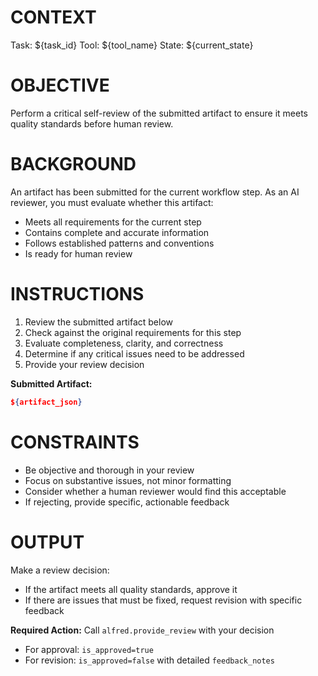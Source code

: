 # CONTEXT
Task: ${task_id}
Tool: ${tool_name}
State: ${current_state}

# OBJECTIVE
Perform a critical self-review of the submitted artifact to ensure it meets quality standards before human review.

# BACKGROUND
An artifact has been submitted for the current workflow step. As an AI reviewer, you must evaluate whether this artifact:
- Meets all requirements for the current step
- Contains complete and accurate information
- Follows established patterns and conventions
- Is ready for human review

# INSTRUCTIONS
1. Review the submitted artifact below
2. Check against the original requirements for this step
3. Evaluate completeness, clarity, and correctness
4. Determine if any critical issues need to be addressed
5. Provide your review decision

**Submitted Artifact:**
```json
${artifact_json}
```

# CONSTRAINTS
- Be objective and thorough in your review
- Focus on substantive issues, not minor formatting
- Consider whether a human reviewer would find this acceptable
- If rejecting, provide specific, actionable feedback

# OUTPUT
Make a review decision:
- If the artifact meets all quality standards, approve it
- If there are issues that must be fixed, request revision with specific feedback

**Required Action:** Call `alfred.provide_review` with your decision
- For approval: `is_approved=true`
- For revision: `is_approved=false` with detailed `feedback_notes`